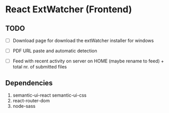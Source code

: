 # React ExtWatcher (Frontend)

## TODO 
- [ ] Download page for download the extWatcher installer for windows
- [ ] PDF URL paste and automatic detection
- [ ] Feed with recent activity on server on HOME (maybe rename to feed) + total nr. of submitted files


## Dependencies
1. semantic-ui-react semantic-ui-css
2. react-router-dom
3. node-sass
